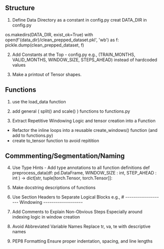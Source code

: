 


## Structure
1. Define Data Directory as a constant in config.py
creat DATA_DIR in config.py

os.makedirs(DATA_DIR, exist_ok=True)
with open(f'{data_dir}/clean_prepped_dataset.pkl', 'wb') as f:
    pickle.dump(clean_prepped_dataset, f)

2. Add Constants at the Top - config.py
e.g., (TRAIN_MONTHS, VALID_MONTHS, WINDOW_SIZE, STEPS_AHEAD) instead of hardcoded values

3.  Make a printout of Tensor shapes.

## Functions
1. use the load_data function
   
2. add general ( split() and scale() ) functions to functions.py
  
3. Extract Repetitive Windowing Logic and tensor creation into a Function
- Refactor the inline loops into a reusable create_windows() function (and add to functions.py)
- create to_tensor function to avoid repitition


## Commmenting/Segmentation/Naming

4. Use Type Hints - Add type annotations to all function definitions
def preprocess_data(df: pd.DataFrame, WINDOW_SIZE : int, STEP_AHEAD : int ) -> dict[str, tuple[torch.Tensor, torch.Tensor]]:

5. Make docstring descriptions of functions

6. Use Section Headers to Separate Logical Blocks
e.g., # -------------------- Windowing --------------------

7. Add Comments to Explain Non-Obvious Steps
Especially around indexing logic in window creation

6. Avoid Abbreviated Variable Names
Replace tr, va, te with descriptive names

7. PEP8 Formatting
Ensure proper indentation, spacing, and line lengths








